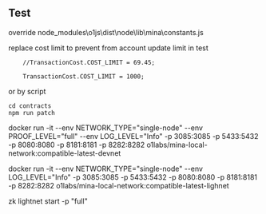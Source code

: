 ## Test

override node_modules\o1js\dist\node\lib\mina\constants.js

replace cost limit to prevent from account update limit in test 

```
    //TransactionCost.COST_LIMIT = 69.45;

    TransactionCost.COST_LIMIT = 1000;
```

or by script

```
cd contracts
npm run patch
```

docker run -it   --env NETWORK_TYPE="single-node"  --env PROOF_LEVEL="full"   --env LOG_LEVEL="Info"   -p 3085:3085  -p 5433:5432  -p 8080:8080 -p 8181:8181 -p 8282:8282 o1labs/mina-local-network:compatible-latest-devnet

docker run -it   --env NETWORK_TYPE="single-node"  --env LOG_LEVEL="Info"   -p 3085:3085  -p 5433:5432  -p 8080:8080 -p 8181:8181 -p 8282:8282 o1labs/mina-local-network:compatible-latest-lighnet

zk lightnet start -p "full" 